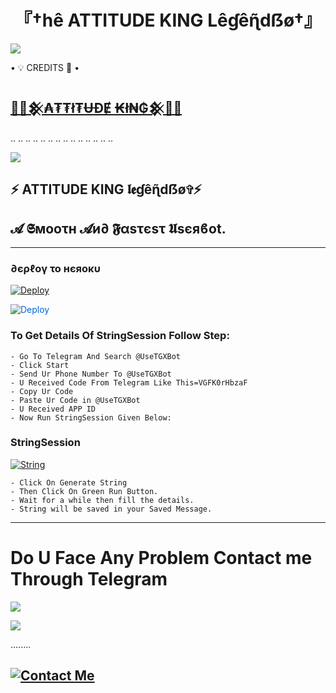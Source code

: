 <h1 align="center">
<b> 『†hê ATTITUDE KING Lêɠêɳ̃dẞø†』 </b>
</h1>




  <img src="https://telegra.ph/file/b69745edc110a76387855-d46dc515d1eceb7378.jpg">
</p>




<summary> • 💡 CREDITS 💞 • </summary>
  
## [👑🌹𒆜₳₮₮ł₮ɄĐɆ ₭ł₦₲𒆜🌹👑](Https://t.me/Alone_Shaurya_king)





..
..
..
..
..
..
..
..
..
..
..
..
..
..

<a href="https://t.me/Sweetkingdom1" alt="Telegram!"> <img src="https://aleen42.github.io/badges/src/telegram.svg" /> </a>


## ⚡ ATTITUDE KING 𝖑𝖊ɠêɳ̃dẞø✞︎⚡
## 𝓐 𝕾мοοτн 𝓐и∂ 𝕱αѕτєѕτ 𝖀sєяϐοt.





------------
<h3> ∂єρℓογ το нєяοκυ </h3>

[![Deploy](https://telegra.ph/file/1ded5ead2f8cc5828897a.jpg)](https://dashboard.heroku.com/new?button-url=https%3A%2F%2Fgithub.com%2FLEGEND-OS%2FLEGENDBOT&template=https%3A%2F%2Fgithub.com%2FLEGEND-OS%2FLEGENDBOT)


<a href="https://dashboard.heroku.com/new?button-url=https%3A%2F%2Fgithub.com%2FLEGEND-OS%2FLEGENDBOT&template=https%3A%2F%2Fgithub.com%2FLEGEND-OS%2FLEGENDBOT" rel="nofollow" style="background-color: initial; box-sizing: border-box; color: #0366d6; text-decoration-line: none;"><img alt="Deploy" data-canonical-src="https://www.herokucdn.com/deploy/button.svg" src="https://camo.githubusercontent.com/83b0e95b38892b49184e07ad572c94c8038323fb/68747470733a2f2f7777772e6865726f6b7563646e2e636f6d2f6465706c6f792f627574746f6e2e737667" style="border-style: none; box-sizing: initial; max-width: 100%;" /></a></div>
</a>


### To Get Details Of StringSession Follow Step: 

    - Go To Telegram And Search @UseTGXBot
    - Click Start
    - Send Ur Phone Number To @UseTGXBot
    - U Received Code From Telegram Like This=VGFK0rHbzaF
    - Copy Ur Code
    - Paste Ur Code in @UseTGXBot
    - U Received APP ID
    - Now Run StringSession Given Below:
   

### StringSession

[![String](https://telegra.ph/file/a6bca4695a54de983c015.jpg)](https://replit.com/@shauryaking/LEGENDBOT-1?v=1) 

    - Click On Generate String
    - Then Click On Green Run Button.
    - Wait for a while then fill the details.
    - String will be saved in your Saved Message.




------------
# Do U Face Any Problem Contact me Through Telegram 

<a href="https://t.me/Sweetkingdom1"><img src="https://img.shields.io/badge/Legend%20Group-red.svg?style=for-the-badge&logo=Telegram"></a>

<a href="https://t.me/Alone_Shaurya_king"><img src="https://img.shields.io/badge/CREATOR%20ME-blue.svg?style=for-the-badge&logo=Telegram"></a>

........
## [![Contact Me](https://img.shields.io/badge/Telegram-Contact%20Me-informational)](https://t.me/Alone_Shaurya_king)



  
